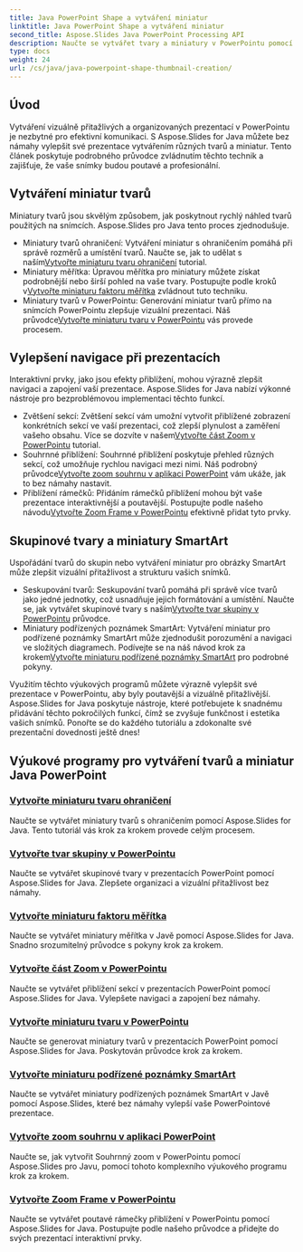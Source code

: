 ```yaml
---
title: Java PowerPoint Shape a vytváření miniatur
linktitle: Java PowerPoint Shape a vytváření miniatur
second_title: Aspose.Slides Java PowerPoint Processing API
description: Naučte se vytvářet tvary a miniatury v PowerPointu pomocí Aspose.Slides Java. Podrobné návody na vytváření skupinových tvarů, miniatury měřítka a efekty přiblížení.
type: docs
weight: 24
url: /cs/java/java-powerpoint-shape-thumbnail-creation/
---
```

## Úvod

Vytváření vizuálně přitažlivých a organizovaných prezentací v PowerPointu je nezbytné pro efektivní komunikaci. S Aspose.Slides for Java můžete bez námahy vylepšit své prezentace vytvářením různých tvarů a miniatur. Tento článek poskytuje podrobného průvodce zvládnutím těchto technik a zajišťuje, že vaše snímky budou poutavé a profesionální.

## Vytváření miniatur tvarů

Miniatury tvarů jsou skvělým způsobem, jak poskytnout rychlý náhled tvarů použitých na snímcích. Aspose.Slides pro Java tento proces zjednodušuje.

-  Miniatury tvarů ohraničení: Vytváření miniatur s ohraničením pomáhá při správě rozměrů a umístění tvarů. Naučte se, jak to udělat s naším[Vytvořte miniaturu tvaru ohraničení](./create-bounds-shape-thumbnail/) tutorial.
- Miniatury měřítka: Úpravou měřítka pro miniatury můžete získat podrobnější nebo širší pohled na vaše tvary. Postupujte podle kroků v[Vytvořte miniaturu faktoru měřítka](./create-scaling-factor-thumbnail/) zvládnout tuto techniku.
-  Miniatury tvarů v PowerPointu: Generování miniatur tvarů přímo na snímcích PowerPointu zlepšuje vizuální prezentaci. Náš průvodce[Vytvořte miniaturu tvaru v PowerPointu](./create-shape-thumbnail-powerpoint/) vás provede procesem.

## Vylepšení navigace při prezentacích

Interaktivní prvky, jako jsou efekty přiblížení, mohou výrazně zlepšit navigaci a zapojení vaší prezentace. Aspose.Slides for Java nabízí výkonné nástroje pro bezproblémovou implementaci těchto funkcí.

-  Zvětšení sekcí: Zvětšení sekcí vám umožní vytvořit přiblížené zobrazení konkrétních sekcí ve vaší prezentaci, což zlepší plynulost a zaměření vašeho obsahu. Více se dozvíte v našem[Vytvořte část Zoom v PowerPointu](./create-section-zoom-powerpoint/) tutorial.
- Souhrnné přiblížení: Souhrnné přiblížení poskytuje přehled různých sekcí, což umožňuje rychlou navigaci mezi nimi. Náš podrobný průvodce[Vytvořte zoom souhrnu v aplikaci PowerPoint](./create-summary-zoom-powerpoint/) vám ukáže, jak to bez námahy nastavit.
-  Přiblížení rámečků: Přidáním rámečků přiblížení mohou být vaše prezentace interaktivnější a poutavější. Postupujte podle našeho návodu[Vytvořte Zoom Frame v PowerPointu](./create-zoom-frame-powerpoint/) efektivně přidat tyto prvky.

## Skupinové tvary a miniatury SmartArt

Uspořádání tvarů do skupin nebo vytváření miniatur pro obrázky SmartArt může zlepšit vizuální přitažlivost a strukturu vašich snímků.

-  Seskupování tvarů: Seskupování tvarů pomáhá při správě více tvarů jako jedné jednotky, což usnadňuje jejich formátování a umístění. Naučte se, jak vytvářet skupinové tvary s naším[Vytvořte tvar skupiny v PowerPointu](./create-group-shape-powerpoint/) průvodce.
-  Miniatury podřízených poznámek SmartArt: Vytváření miniatur pro podřízené poznámky SmartArt může zjednodušit porozumění a navigaci ve složitých diagramech. Podívejte se na náš návod krok za krokem[Vytvořte miniaturu podřízené poznámky SmartArt](./create-smartart-child-note-thumbnail/) pro podrobné pokyny.

Využitím těchto výukových programů můžete výrazně vylepšit své prezentace v PowerPointu, aby byly poutavější a vizuálně přitažlivější. Aspose.Slides for Java poskytuje nástroje, které potřebujete k snadnému přidávání těchto pokročilých funkcí, čímž se zvyšuje funkčnost i estetika vašich snímků. Ponořte se do každého tutoriálu a zdokonalte své prezentační dovednosti ještě dnes!
## Výukové programy pro vytváření tvarů a miniatur Java PowerPoint
### [Vytvořte miniaturu tvaru ohraničení](./create-bounds-shape-thumbnail/)
Naučte se vytvářet miniatury tvarů s ohraničením pomocí Aspose.Slides for Java. Tento tutoriál vás krok za krokem provede celým procesem.
### [Vytvořte tvar skupiny v PowerPointu](./create-group-shape-powerpoint/)
Naučte se vytvářet skupinové tvary v prezentacích PowerPoint pomocí Aspose.Slides for Java. Zlepšete organizaci a vizuální přitažlivost bez námahy.
### [Vytvořte miniaturu faktoru měřítka](./create-scaling-factor-thumbnail/)
Naučte se vytvářet miniatury měřítka v Javě pomocí Aspose.Slides for Java. Snadno srozumitelný průvodce s pokyny krok za krokem.
### [Vytvořte část Zoom v PowerPointu](./create-section-zoom-powerpoint/)
Naučte se vytvářet přiblížení sekcí v prezentacích PowerPoint pomocí Aspose.Slides for Java. Vylepšete navigaci a zapojení bez námahy.
### [Vytvořte miniaturu tvaru v PowerPointu](./create-shape-thumbnail-powerpoint/)
Naučte se generovat miniatury tvarů v prezentacích PowerPoint pomocí Aspose.Slides for Java. Poskytován průvodce krok za krokem.
### [Vytvořte miniaturu podřízené poznámky SmartArt](./create-smartart-child-note-thumbnail/)
Naučte se vytvářet miniatury podřízených poznámek SmartArt v Javě pomocí Aspose.Slides, které bez námahy vylepší vaše PowerPointové prezentace.
### [Vytvořte zoom souhrnu v aplikaci PowerPoint](./create-summary-zoom-powerpoint/)
 Naučte se, jak vytvořit Souhrnný zoom v PowerPointu pomocí Aspose.Slides pro Javu, pomocí tohoto komplexního výukového programu krok za krokem.
### [Vytvořte Zoom Frame v PowerPointu](./create-zoom-frame-powerpoint/)
Naučte se vytvářet poutavé rámečky přiblížení v PowerPointu pomocí Aspose.Slides for Java. Postupujte podle našeho průvodce a přidejte do svých prezentací interaktivní prvky.